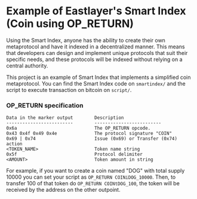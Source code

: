 # Example of Eastlayer's Smart Index (Coin using OP_RETURN)

Using the Smart Index, anyone has the ability to create their own metaprotocol and have it indexed in a decentralized manner. This means that developers can design and implement unique protocols that suit their specific needs, and these protocols will be indexed without relying on a central authority.

This project is an example of Smart Index that implements a simplified coin metaprotocol. You can find the Smart Index code on `smartindex/` and the script to execute transaction on bitcoin on `script/`.

### OP_RETURN specification

```
Data in the marker output        Description
-------------------------        -------------------------
0x6a                             The OP_RETURN opcode.
0x43 0x4f 0x49 0x4e              The protocol signature "COIN"
0x69 | 0x74                      Issue (0x69) or Transfer (0x74) action
<TOKEN_NAME>                     Token name string
0x5f                             Protocol delimiter
<AMOUNT>                         Token amount in string
```

For example, if you want to create a coin named "DOG" with total supply 10000 you can set your script as `OP_RETURN COINiDOG_10000`. Then, to transfer 100 of that token do `OP_RETURN COINtDOG_100`, the token will be received by the address on the other outpoint.
